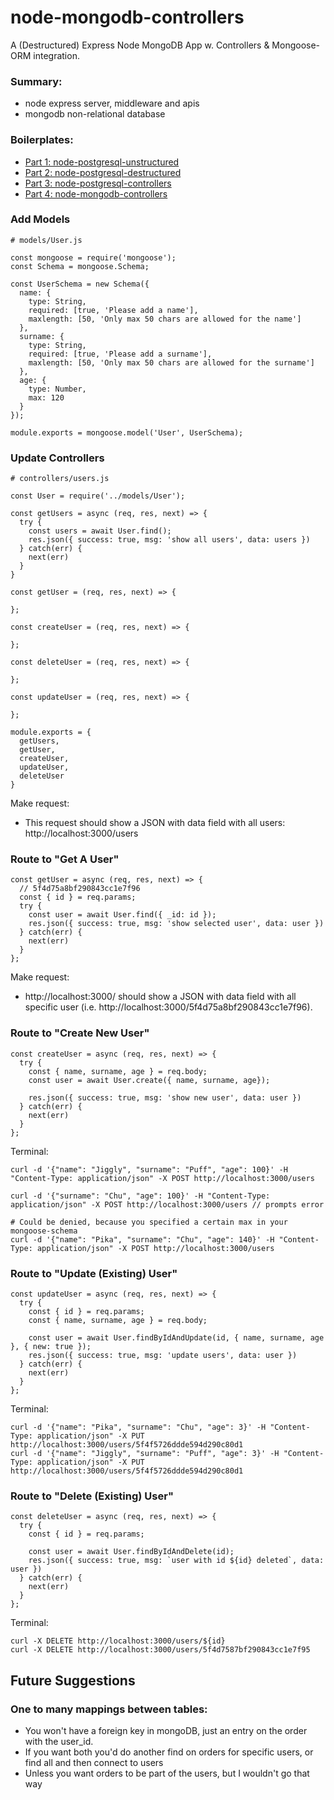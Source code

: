 # node-mongodb-controllers

A (Destructured) Express Node MongoDB App w. Controllers & Mongoose-ORM integration.

### Summary:

- node express server, middleware and apis
- mongodb non-relational database

### Boilerplates:

- [Part 1: node-postgresql-unstructured](https://github.com/dirkbosman/node-postgresql-unstructured)
- [Part 2: node-postgresql-destructured](https://github.com/dirkbosman/node-postgresql-destructured)
- [Part 3: node-postgresql-controllers](https://github.com/dirkbosman/node-postgresql-controllers)
- [Part 4: node-mongodb-controllers](https://github.com/dirkbosman/node-mongodb-controllers)

### Add Models

```
# models/User.js

const mongoose = require('mongoose');
const Schema = mongoose.Schema;

const UserSchema = new Schema({
  name: {
    type: String,
    required: [true, 'Please add a name'],
    maxlength: [50, 'Only max 50 chars are allowed for the name']
  },
  surname: {
    type: String,
    required: [true, 'Please add a surname'],
    maxlength: [50, 'Only max 50 chars are allowed for the surname']
  },
  age: {
    type: Number,
    max: 120
  }
});

module.exports = mongoose.model('User', UserSchema);
```

### Update Controllers

```
# controllers/users.js

const User = require('../models/User');

const getUsers = async (req, res, next) => {
  try {
    const users = await User.find();
    res.json({ success: true, msg: 'show all users', data: users })
  } catch(err) {
    next(err)
  }
}

const getUser = (req, res, next) => {

};

const createUser = (req, res, next) => {

};

const deleteUser = (req, res, next) => {

};

const updateUser = (req, res, next) => {

};

module.exports = {
  getUsers,
  getUser,
  createUser,
  updateUser,
  deleteUser
}
```

Make request:

- This request should show a JSON with data field with all users: http://localhost:3000/users

### Route to "Get A User"

```
const getUser = async (req, res, next) => {
  // 5f4d75a8bf290843cc1e7f96
  const { id } = req.params;
  try {
    const user = await User.find({ _id: id });
    res.json({ success: true, msg: 'show selected user', data: user })
  } catch(err) {
    next(err)
  }
};
```

Make request:

- http://localhost:3000/<ObjectId> should show a JSON with data field with all specific user (i.e. http://localhost:3000/5f4d75a8bf290843cc1e7f96).

### Route to "Create New User"

```
const createUser = async (req, res, next) => {
  try {
    const { name, surname, age } = req.body;
    const user = await User.create({ name, surname, age});

    res.json({ success: true, msg: 'show new user', data: user })
  } catch(err) {
    next(err)
  }
};
```

Terminal:

```
curl -d '{"name": "Jiggly", "surname": "Puff", "age": 100}' -H "Content-Type: application/json" -X POST http://localhost:3000/users

curl -d '{"surname": "Chu", "age": 100}' -H "Content-Type: application/json" -X POST http://localhost:3000/users // prompts error

# Could be denied, because you specified a certain max in your mongoose-schema
curl -d '{"name": "Pika", "surname": "Chu", "age": 140}' -H "Content-Type: application/json" -X POST http://localhost:3000/users
```

### Route to "Update (Existing) User"

```
const updateUser = async (req, res, next) => {
  try {
    const { id } = req.params;
    const { name, surname, age } = req.body;

    const user = await User.findByIdAndUpdate(id, { name, surname, age }, { new: true });
    res.json({ success: true, msg: 'update users', data: user })
  } catch(err) {
    next(err)
  }
};
```

Terminal:

```
curl -d '{"name": "Pika", "surname": "Chu", "age": 3}' -H "Content-Type: application/json" -X PUT http://localhost:3000/users/5f4f5726ddde594d290c80d1
curl -d '{"name": "Jiggly", "surname": "Puff", "age": 3}' -H "Content-Type: application/json" -X PUT http://localhost:3000/users/5f4f5726ddde594d290c80d1
```

### Route to "Delete (Existing) User"

```
const deleteUser = async (req, res, next) => {
  try {
    const { id } = req.params;

    const user = await User.findByIdAndDelete(id);
    res.json({ success: true, msg: `user with id ${id} deleted`, data: user })
  } catch(err) {
    next(err)
  }
};
```

Terminal:

```
curl -X DELETE http://localhost:3000/users/${id}
curl -X DELETE http://localhost:3000/users/5f4d7587bf290843cc1e7f95
```

## Future Suggestions

### One to many mappings between tables:

- You won't have a foreign key in mongoDB, just an entry on the order with the user_id.
- If you want both you'd do another find on orders for specific users, or find all and then connect to users
- Unless you want orders to be part of the users, but I wouldn't go that way
